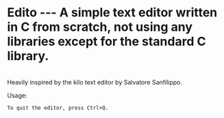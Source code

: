 # Edito --- A simple text editor written in C from scratch, not using any libraries except for the standard C library.

<br> Heavily inspired by the kilo text editor by Salvatore Sanfilippo.

Usage:
```bash
To quit the editor, press Ctrl+Q.
```